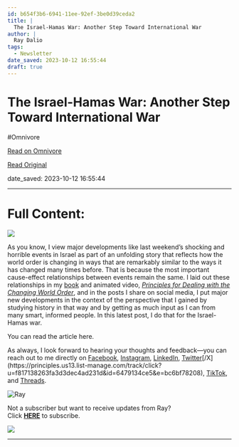 ```yaml
---
id: b654f3b6-6941-11ee-92ef-3be0d39ceda2
title: |
  The Israel-Hamas War: Another Step Toward International War
author: |
  Ray Dalio
tags:
  - Newsletter
date_saved: 2023-10-12 16:55:44
draft: true
---
```


# The Israel-Hamas War: Another Step Toward International War
#Omnivore

[Read on Omnivore](https://omnivore.app/me/the-israel-hamas-war-another-step-toward-international-war-18b25ac831e)

[Read Original](https://omnivore.app/no_url?q=f84b44d2-e946-4e45-a9be-d0c512d51545)

date_saved: 2023-10-12 16:55:44


--- 

# Full Content: 

[ ![](https://proxy-prod.omnivore-image-cache.app/564x0,sbK2ebVGYnnq96W7CZhgRx4XHt3SiJOF9LznqtSYg_pQ/https://mcusercontent.com/f817138263fa3d3dec4ad231d/images/75008371-d912-7ebc-b0fa-45dc3200c292.png) ](https://principles.us13.list-manage.com/track/click?u=f817138263fa3d3dec4ad231d&id=11629f2f08&e=bc6bf78208) 

As you know, I view major developments like last weekend’s shocking and horrible events in Israel as part of an unfolding story that reflects how the world order is changing in ways that are remarkably similar to the ways it has changed many times before. That is because the most important cause-effect relationships between events remain the same. I laid out these relationships in my [book](https://principles.us13.list-manage.com/track/click?u=f817138263fa3d3dec4ad231d&id=210d936243&e=bc6bf78208) and animated video, [_Principles for Dealing with the Changing World Order_](https://principles.us13.list-manage.com/track/click?u=f817138263fa3d3dec4ad231d&id=087bf521c9&e=bc6bf78208), and in the posts I share on social media, I put major new developments in the context of the perspective that I gained by studying history in that way and by getting as much input as I can from many smart, informed people. In this latest post, I do that for the Israel-Hamas war.

You can read the article here.

As always, I look forward to hearing your thoughts and feedback—you can reach out to me directly on [Facebook](https://principles.us13.list-manage.com/track/click?u=f817138263fa3d3dec4ad231d&id=de17efdea9&e=bc6bf78208 "https://www.facebook.com/raydalio/"), [Instagram](https://principles.us13.list-manage.com/track/click?u=f817138263fa3d3dec4ad231d&id=02e3700c23&e=bc6bf78208 "https://www.instagram.com/raydalio/?hl=en"), [LinkedIn](https://principles.us13.list-manage.com/track/click?u=f817138263fa3d3dec4ad231d&id=d9f8c005b5&e=bc6bf78208 "https://www.linkedin.com/in/raydalio/"), [Twitter](https://principles.us13.list-manage.com/track/click?u=f817138263fa3d3dec4ad231d&id=30aa8efad0&e=bc6bf78208 "https://twitter.com/RayDalio")[/X](https://principles.us13.list-manage.com/track/click?u=f817138263fa3d3dec4ad231d&id=6479134ce5&e=bc6bf78208), [TikTok](https://principles.us13.list-manage.com/track/click?u=f817138263fa3d3dec4ad231d&id=30412786b4&e=bc6bf78208 "Original URL:https://www.tiktok.com/@principlesbyraydalio?lang=enClick to follow link."), and [Threads](https://principles.us13.list-manage.com/track/click?u=f817138263fa3d3dec4ad231d&id=9004d3715d&e=bc6bf78208 "Original URL:https://www.threads.net/@raydalioClick to follow link.").

![Ray](https://proxy-prod.omnivore-image-cache.app/35x60,sBV54qAhXAAW1065aNdmAzI3A7ZOhHvyCszJt5Wvygqs/https://gallery.mailchimp.com/f817138263fa3d3dec4ad231d/images/421ebd35-2b83-4032-8d52-869abf3d9f92.png) 

Not a subscriber but want to receive updates from Ray?  
Click [**HERE**](https://principles.us13.list-manage.com/subscribe?u=f817138263fa3d3dec4ad231d&id=08ee8ce394) to subscribe.

![](https://proxy-prod.omnivore-image-cache.app/120x0,sHGcLRJWnt7f0MXjVwaOrK6Ci-HS41ScUZZG1MEzPk8k/https://gallery.mailchimp.com/f817138263fa3d3dec4ad231d/images/b2631a62-d79a-4605-8484-828fa0ce4981.png) 

---

